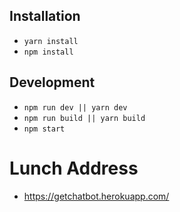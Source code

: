 
## Installation
- `yarn install`
- `npm install`

## Development
- `npm run dev || yarn dev `
- `npm run build || yarn build`
- `npm start`

# Lunch Address
  - https://getchatbot.herokuapp.com/
